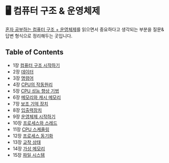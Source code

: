# 🖥️ 컴퓨터 구조 & 운영체제

[혼자 공부하는 컴퓨터 구조 + 운영체제](https://www.aladin.co.kr/shop/wproduct.aspx?ItemId=299014282)를 읽으면서 중요하다고 생각되는 부분을 질문&답변 형식으로 정리해두는 곳입니다.

## Table of Contents
- 1장 [컴퓨터 구조 시작하기](qna/01.md)
- 2장 [데이터](qna/02.md)
- 3장 [명령어](qna/03.md)
- 4장 [CPU의 작동원리](qna/04.md)
- 5장 [CPU 성능 향상 기법](qna/05.md)
- 6장 [메모리와 캐시 메모리](qna/06.md)
- 7장 [보조 기억 장치](qna/07.md)
- 8장 [입출력장치](qna/08.md)
- 9장 [운영체제 시작하기](qna/09.md)
- 10장 [프로세스와 스레드](qna/10.md)
- 11장 [CPU 스케줄링](qna/11.md)
- 12장 [프로세스 동기화](qna/12.md)
- 13장 [교착 상태](qna/13.md)
- 14장 [가상 메모리](qna/14.md)
- 15장 [파일 시스템](qna/15.md)
  